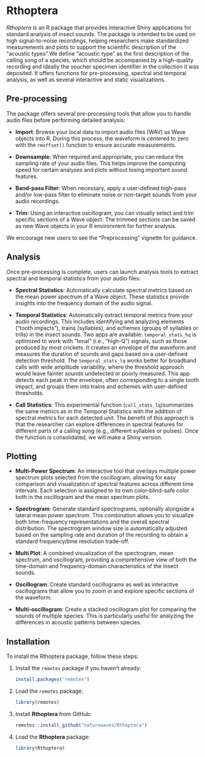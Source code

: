 
<!-- README.md is generated from README.Rmd. Please edit that file -->

# Rthoptera

<!-- badges: start -->
<!-- 
[![R-CMD-check](https://github.com/naturewaves/Rthoptera/actions/workflows/R-CMD-check.yaml/badge.svg)](https://github.com/naturewaves/Rthoptera/actions/workflows/R-CMD-check.yaml)
[![Codecov test coverage](https://codecov.io/gh/naturewaves/Rthoptera/graph/badge.svg)](https://app.codecov.io/gh/naturewaves/Rthoptera)
&#10;-->
<!-- badges: end -->

*Rthoptera* is an R package that provides interactive Shiny applications
for standard analysis of insect sounds. The package is intended to be
used on high signal-to-noise recordings, helping researchers make
standardized measurements and plots to support the scientific
description of the “acoustic types”.We define “acoustic type” as the
first description of the calling song of a species, which should be
accompanied by a high-quality recording and ideally the voucher specimen
identifier in the collection it was deposited. It offers functions for
pre-processing, spectral and temporal analysis, as well as several
interactive and static visualizations.

## Pre-processing

The package offers several pre-processing tools that allow you to handle
audio files before performing detailed analysis:

- **Import**: Browse your local data to import audio files (WAV) as Wave
  objects into R. During this process, the waveform is centered to zero
  with the `rmoffset()` function to ensure accurate measurements.

- **Downsample**: When required and appropriate, you can reduce the
  sampling rate of your audio files. This helps improve the computing
  speed for certain analyses and plots without losing important sound
  features.

- **Band-pass Filter**: When necessary, apply a user-defined high-pass
  and/or low-pass filter to eliminate noise or non-target sounds from
  your audio recordings.

- **Trim**: Using an interactive oscillogram, you can visually select
  and trim specific sections of a Wave object. The trimmed sections can
  be saved as new Wave objects in your R environment for further
  analysis.

We encourage new users to see the “Preprocessing” vignette for guidance.

## Analysis

Once pre-processing is complete, users can launch analysis tools to
extract spectral and temporal statistics from your audio files:

- **Spectral Statistics**: Automatically calculate spectral metrics
  based on the mean power spectrum of a Wave object. These statistics
  provide insights into the frequency domain of the audio signal.

- **Temporal Statistics**: Automatically extract temporal metrics from
  your audio recordings. This includes identifying and analyzing
  elements (“tooth impacts”), trains (syllables), and echemes (groups of
  syllables or trills) in the insect sounds. Two apps are available:
  `temporal_stats_hq` is optimized to work with “tonal” (i.e., “high-Q”)
  signals, such as those produced by most crickets. It creates an
  envelope of the waveform and measures the duration of sounds and gaps
  based on a user-defined detection threshold. The `temporal_stats_lq`
  works better for broadband calls with wide amplitude variability,
  where the threshold approach would leave fainter sounds undetected or
  poorly measured. This app detects each peak in the envelope, often
  corresponding to a single tooth impact, and groups them into trains
  and echemes with user-defined thresholds.

- **Call Statistics**: This experimental function
  (`call_stats_lq`)summarizes the same metrics as in the Temporal
  Statistics with the addition of spectral metrics for each detected
  unit. The benefit of this approach is that the researcher can explore
  differences in spectral features for different parts of a calling song
  (e.g., different syllables or pulses). Once the function is
  consolidated, we will make a Shiny version.

## Plotting

- **Multi-Power Spectrum**: An interactive tool that overlays multiple
  power spectrum plots selected from the oscillogram, allowing for easy
  comparison and visualization of spectral features across different
  time intervals. Each selection is assigned to its own color-blind-safe
  color both in the oscillogram and the mean spectrum plots.

- **Spectrogram**: Generate standard spectrograms, optionally alongside
  a lateral mean power spectrum. This combination allows you to
  visualize both time-frequency representations and the overall spectral
  distribution. The spectrogram window size is automatically adjusted
  based on the sampling rate and duration of the recording to obtain a
  standard frequency/time resolution trade-off.

- **Multi Plot**: A combined visualization of the spectrogram, mean
  spectrum, and oscillogram, providing a comprehensive view of both the
  time-domain and frequency-domain characteristics of the insect sounds.

- **Oscillogram**: Create standard oscillograms as well as interactive
  oscillograms that allow you to zoom in and explore specific sections
  of the waveform.

- **Multi-oscillogram**: Create a stacked oscillogram plot for comparing
  the sounds of multiple species. This is particularly useful for
  analyzing the differences in acoustic patterns between species.

## Installation

To install the Rthoptera package, follow these steps:

1.  Install the `remotes` package if you haven’t already:

    ``` r
    install.packages("remotes")
    ```

2.  Load the `remotes` package:

    ``` r
    library(remotes)
    ```

3.  Install **Rthoptera** from GitHub:

    ``` r
    remotes::install_github("naturewaves/Rthoptera")
    ```

4.  Load the **Rthoptera** package:

    ``` r
    library(Rthoptera)
    ```
